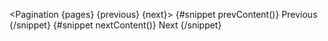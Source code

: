 <Pagination {pages} {previous} {next}>
  {#snippet prevContent()}
    <span class="sr-only">Previous</span>
    <ChevronLeftOutline class="h-5 w-5" />
  {/snippet}
  {#snippet nextContent()}
    <span class="sr-only">Next</span>
    <ChevronRightOutline class="h-5 w-5" />
  {/snippet}
</Pagination>